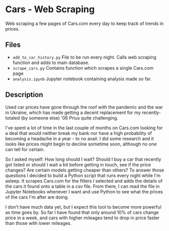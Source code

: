 # Cars - Web Scraping

Web scraping a few pages of Cars.com every day to keep track of trends in prices.

## Files
- `add_to_car_history.py` File to be run every night. Calls web scraping function and adds to main database.
- `scrape_cars.py` Contains function which scrapes a single Cars.com page
- `analysis.ipynb` Jupyter notebook containing analysis made so far.

## Description

Used car prices have gone through the roof with the pandemic and the war in Ukraine, which has made getting a decent replacement for my recently-totaled (by someone else) '06 Prius quite challenging.

I've spent a lot of time in the last couple of months on Cars.com looking for a deal that would neither break my bank nor have a high probability of becoming a headache in a year - to no avail. I did some research and it looks like prices might begin to decline sometime soon, although no one can tell for certain.

So I asked myself: How long should I wait? Should I buy a car that recently got listed or should I wait a bit before getting in touch, see if the price changes? Are certain models getting cheaper than others? To answer those questions I decided to build a Python script that runs every night while I'm asleep. It scrapes Cars.com for the filters I selected and adds the details of the cars it found onto a table in a csv file. From there, I can read the file in Jupyter Notebooks whenever I want and use Python to see what the prices of the cars I'm after are doing.

I don't have much data yet, but I expect this tool to become more powerful as time goes by. So far I have found that only around 10% of cars change price in a week, and cars with higher mileages tend to drop in price faster than those with lower mileages.
